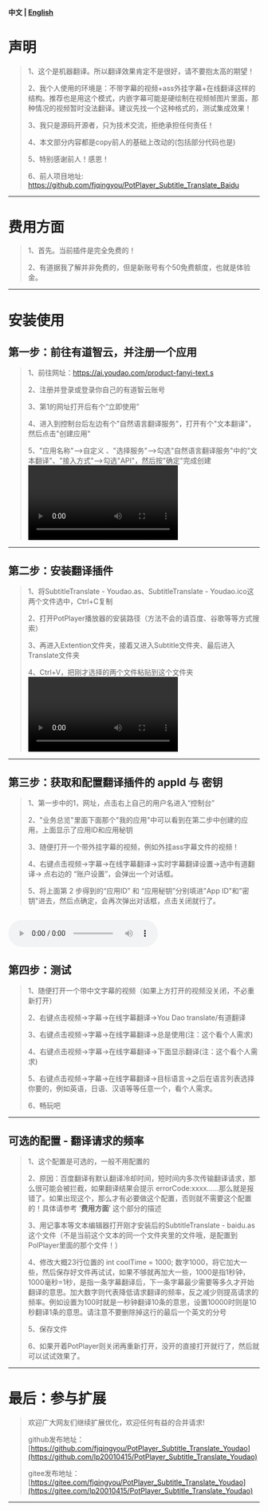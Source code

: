 <h4 align="left">
  <b>中文</b> |
  <a href="readme_en.md">English</a>
</h4>

# 声明

> 1、这个是机器翻译。所以翻译效果肯定不是很好，请不要抱太高的期望！
>
> 2、我个人使用的环境是：不带字幕的视频+ass外挂字幕+在线翻译这样的结构。推荐也是用这个模式，内嵌字幕可能是硬绘制在视频帧图片里面，那种情况的视频暂时没法翻译。建议先找一个这种格式的，测试集成效果！
>
> 3、我只是源码开源者，只为技术交流，拒绝承担任何责任！
>
> 4、本文部分内容都是copy前人的基础上改动的(包括部分代码也是)
>
> 5、特别感谢前人！感恩！
>
> 6、前人项目地址: https://github.com/fjqingyou/PotPlayer_Subtitle_Translate_Baidu

---

# 费用方面

> 1、首先。当前插件是完全免费的！
>
> 2、有道据我了解并非免费的，但是新账号有个50免费额度，也就是体验金。

---

# 安装使用

## 第一步：前往有道智云，并注册一个应用

> 1、前往网址：https://ai.youdao.com/product-fanyi-text.s
>
> 2、注册并登录或登录你自己的有道智云账号
>
> 3、第1的网址打开后有个“立即使用”
>
> 4、进入到控制台后左边有个"自然语言翻译服务"，打开有个"文本翻译"，然后点击"创建应用"
>
> 5、"应用名称"-->自定义 、"选择服务"-->勾选"自然语言翻译服务"中的"文本翻译"、"接入方式"-->勾选"API"，然后按"确定"完成创建
![](res/1.mp4)
---

## 第二步：安装翻译插件

> 1、将SubtitleTranslate - Youdao.as、SubtitleTranslate - Youdao.ico这两个文件选中，Ctrl+C复制
>
> 2、打开PotPlayer播放器的安装路径（方法不会的请百度、谷歌等等方式搜索）
>
> 3、再进入Extention文件夹，接着又进入Subtitle文件夹、最后进入Translate文件夹
>
> 4、Ctrl+V，把刚才选择的两个文件粘贴到这个文件夹
![](res/2.mp4)
---

## 第三步：获取和配置翻译插件的 appId 与 密钥

> 1、第一步中的1，网址，点击右上自己的用户名进入“控制台”
>
> 2、"业务总览"里面下面那个"我的应用"中可以看到在第二步中创建的应用，上面显示了应用ID和应用秘钥
>
> 3、随便打开一个带外挂字幕的视频，例如外挂ass字幕文件的视频！
>
> 4、右键点击视频->字幕->在线字幕翻译->实时字幕翻译设置->选中有道翻译-> 点右边的 “账户设置”，会弹出一个对话框。
>
> 5、将上面第 2 步得到的“应用ID” 和 “应用秘钥”分别填进"App ID"和"密钥"进去，然后点确定，会再次弹出对话框，点击关闭就行了。
>
![](res/3.mp3)
---

## 第四步：测试

> 1、随便打开一个带中文字幕的视频（如果上方打开的视频没关闭，不必重新打开）
>
> 2、右键点击视频->字幕->在线字幕翻译->You Dao translate/有道翻译
>
> 3、右键点击视频->字幕->在线字幕翻译->总是使用(注：这个看个人需求)
>
> 4、右键点击视频->字幕->在线字幕翻译->下面显示翻译(注：这个看个人需求)
>
> 5、右键点击视频->字幕->在线字幕翻译->目标语言->之后在语言列表选择你要的，例如英语，日语、汉语等等任意一个，看个人需求。
>
> 6、畅玩吧

---

## 可选的配置 - 翻译请求的频率

> 1、这个配置是可选的，一般不用配置的
>
> 2、原因：百度翻译有默认翻译冷却时间，短时间内多次传输翻译请求，那么很可能会被拦截，如果翻译结果会提示 errorCode:xxxx……那么就是报错了。如果出现这个，那么才有必要做这个配置，否则就不需要这个配置的！具体请参考 ‘**费用方面**’ 这个部分的描述
>
> 3、用记事本等文本编辑器打开刚才安装后的SubtitleTranslate - baidu.as这个文件（不是当前这个文本的同一个文件夹里的文件哦，是配置到PolPlayer里面的那个文件！）
>
> 4、修改大概23行位置的 int coolTime = 1000; 数字1000，将它加大一些，然后保存好文件再试试，如果不够就再加大一些，1000是指1秒钟，1000毫秒=1秒，是指一条字幕翻译后，下一条字幕最少需要等多久才开始翻译的意思。加大数字则代表降低请求翻译的频率，反之减少则提高请求的频率。例如设置为100时就是一秒钟翻译10条的意思，设置10000时则是10秒翻译1条的意思。请注意不要删除掉这行的最后一个英文的分号
>
> 5、保存文件
>
> 6、如果开着PotPlayer则关闭再重新打开，没开的直接打开就行了，然后就可以试试效果了。

---

# 最后：参与扩展

> 欢迎广大网友们继续扩展优化，欢迎任何有益的合并请求!
>
> github发布地址：[https://github.com/fjqingyou/PotPlayer_Subtitle_Translate_Youdao](https://github.com/lp20010415/PotPlayer_Subtitle_Translate_Youdao)
>
> gitee发布地址：[https://gitee.com/fjqingyou/PotPlayer_Subtitle_Translate_Youdao](https://gitee.com/lp20010415/PotPlayer_Subtitle_Translate_Youdao)

---
